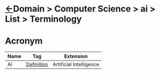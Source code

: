 # [&larr;][Repo_Readme]Domain > Computer Science > ai > List > Terminology

[//]: #(Reference)
[Repo_Readme]:    ../README.md

[AI_Whatis]:  ../README.md

# Acronym
|Name|Tag|Extension
|-|-|-|
|AI|[Definition][AI_Whatis]|Artificial Intelligence|
<br>
